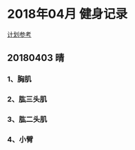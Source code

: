 # 2018年04月 健身记录   
[计划参考](http://www.jirou.com/tool/jihua/menus/B4.php)  

## 20180403 晴
### 1、胸肌 

### 2、肱三头肌    

### 3、肱二头肌  

### 4、小臂    



